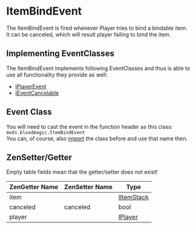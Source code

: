 # ItemBindEvent

The ItemBindEvent is fired whenever Player tries to bind a bindable item.  
It can be canceled, which will result player failing to bind the item.

## Implementing EventClasses
The ItemBindEvent implements following EventClasses and thus is able to use all functionality they provide as well: 

- [IPlayerEvent](/Vanilla/Events/Events/IPlayerEvent/)
- [IEventCancelable](/Vanilla/Events/Events/IEventCancelable/)

## Event Class
You will need to cast the event in the function header as this class:  
`mods.bloodmagic.ItemBindEvent`  
You can, of course, also [import](/AdvancedFunctions/Import/) the class before and use that name then.

## ZenSetter/Getter

Empty table fields mean that the getter/setter does not exist!

| ZenGetter Name | ZenSetter Name | Type                                    |
|----------------|----------------|-----------------------------------------|
| item           |                | [IItemStack](/Vanilla/Items/IItemStack/) |
| canceled       | canceled       | bool                                    |
| player         |                | [IPlayer](/Vanilla/Players/IPlayer/)     |